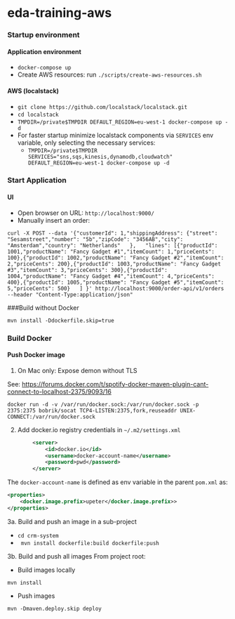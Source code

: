 # eda-training-aws

### Startup environment
#### Application environment
- `docker-compose up`
- Create AWS resources: run `./scripts/create-aws-resources.sh`

#### AWS (localstack)
- `git clone https://github.com/localstack/localstack.git`
- `cd localstack`
- `TMPDIR=/private$TMPDIR DEFAULT_REGION=eu-west-1 docker-compose up -d`
- For faster startup minimize localstack components via `SERVICES` env variable, only selecting the necessary services:
    - `TMPDIR=/private$TMPDIR SERVICES="sns,sqs,kinesis,dynamodb,cloudwatch" DEFAULT_REGION=eu-west-1 docker-compose up -d`


### Start Application
#### UI
- Open browser on URL: `http://localhost:9000/`
- Manually insert an order: 
```
curl -X POST --data '{"customerId": 1,"shippingAddress": {"street": "Sesamstreet","number": "5b","zipCode": "3456AB","city": "Amsterdam","country": "Netherlands"   },   "lines": [{"productId": 1001,"productName": "Fancy Gadget #1","itemCount": 1,"priceCents": 100},{"productId": 1002,"productName": "Fancy Gadget #2","itemCount": 2,"priceCents": 200},{"productId": 1003,"productName": "Fancy Gadget #3","itemCount": 3,"priceCents": 300},{"productId": 1004,"productName": "Fancy Gadget #4","itemCount": 4,"priceCents": 400},{"productId": 1005,"productName": "Fancy Gadget #5","itemCount": 5,"priceCents": 500}   ] }' http://localhost:9000/order-api/v1/orders --header "Content-Type:application/json"
```

###Build without Docker
```properties
mvn install -Ddockerfile.skip=true
```
 
### Build Docker
#### Push Docker image 

1. On Mac only: Expose demon without TLS

See: https://forums.docker.com/t/spotify-docker-maven-plugin-cant-connect-to-localhost-2375/9093/16
```
docker run -d -v /var/run/docker.sock:/var/run/docker.sock -p 2375:2375 bobrik/socat TCP4-LISTEN:2375,fork,reuseaddr UNIX-CONNECT:/var/run/docker.sock
```

2. Add docker.io registry credentials in `~/.m2/settings.xml`
```xml
        <server>
            <id>docker.io</id>
            <username>docker-account-name</username>
            <password>pwd</password>
        </server>
```
The `docker-account-name` is defined as env variable in the parent `pom.xml` as:
```xml
<properties>
    <docker.image.prefix>upeter</docker.image.prefix>>
</properties>

```

3a. Build and push an image in a sub-project
- `cd crm-system`
- ` mvn install dockerfile:build dockerfile:push`

3b. Build and push all images
From project root:
- Build images locally
```properties
mvn install
```

- Push images
```properties
mvn -Dmaven.deploy.skip deploy
```
